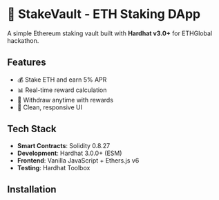 # 🏦 StakeVault - ETH Staking DApp

A simple Ethereum staking vault built with **Hardhat v3.0+** for ETHGlobal hackathon.

## Features

- 💰 Stake ETH and earn 5% APR
- 📊 Real-time reward calculation
- 🔄 Withdraw anytime with rewards
- 🎨 Clean, responsive UI

## Tech Stack

- **Smart Contracts**: Solidity 0.8.27
- **Development**: Hardhat 3.0.0+ (ESM)
- **Frontend**: Vanilla JavaScript + Ethers.js v6
- **Testing**: Hardhat Toolbox

## Installation
